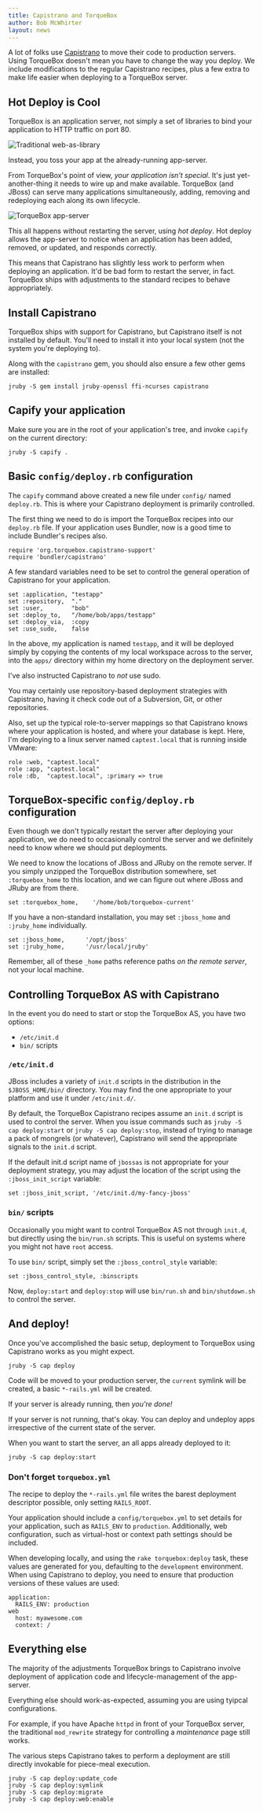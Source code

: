 ```yaml
---
title: Capistrano and TorqueBox
author: Bob McWhirter
layout: news
---
```


[capistrano]: https://github.com/capistrano/capistrano/wiki
[jbossas]:    http://jboss.org/jbossas

A lot of folks use [Capistrano][capistrano] to move their code to
production servers.  Using TorqueBox doesn't mean you have to 
change the way you deploy.  We include modifications to the regular 
Capistrano recipes, plus a few extra to make life easier when
deploying to a TorqueBox server.

## Hot Deploy is Cool

TorqueBox is an application server, not simply a set of libraries
to bind your application to HTTP traffic on port 80.

[web-as-library]: http://torquebox.org/documentation/1.0.0.Beta23/images/differences-traditional.png
[app-server]:     http://torquebox.org/documentation/1.0.0.Beta23/images/differences-torquebox.png

![Traditional web-as-library][web-as-library]

Instead, you toss your app at the already-running app-server.  

From TorqueBox's point of view, *your application isn't special*.
It's just yet-another-thing it needs to wire up and make available.
TorqueBox (and JBoss) can serve many applications simultaneously,
adding, removing and redeploying each along its own lifecycle.

![TorqueBox app-server][app-server]

This all happens without restarting the server, using *hot deploy*.
Hot deploy allows the app-server to notice when an application has
been added, removed, or updated, and responds correctly.

This means that Capistrano has slightly less work to perform
when deploying an application.  It'd be bad form to restart
the server, in fact.  TorqueBox ships with adjustments to the
standard recipes to behave appropriately.

## Install Capistrano

TorqueBox ships with support for Capistrano, but Capistrano itself is 
not installed by default.  You'll need to install it into your local 
system (not the system you're deploying to).

Along with the `capistrano` gem, you should also ensure a few other
gems are installed:

    jruby -S gem install jruby-openssl ffi-ncurses capistrano

## Capify your application

Make sure you are in the root of your application's tree, and invoke
`capify` on the current directory:

    jruby -S capify .

## Basic `config/deploy.rb` configuration

The `capify` command above created a new file under `config/` 
named `deploy.rb`.  This is where your Capistrano deployment
is primarily controlled.  

The first thing we need to do is import the TorqueBox recipes
into our `deploy.rb` file.  If your application uses Bundler, 
now is a good time to include Bundler's recipes also.

    require 'org.torquebox.capistrano-support'
    require 'bundler/capistrano'

A few standard variables need to be set to control the general
operation of Capistrano for your application.

    set :application, "testapp"
    set :repository,  "."
    set :user,        "bob"
    set :deploy_to,   "/home/bob/apps/testapp"
    set :deploy_via,  :copy
    set :use_sudo,    false

In the above, my application is named `testapp`, and it will
be deployed simply by copying the contents of my local workspace
across to the server, into the `apps/` directory within my home directory
on the deployment server.  

I've also instructed Capistrano to *not* use sudo. 

You may certainly use repository-based deployment strategies
with Capistrano, having it check code out of a Subversion, Git,
or other repositories.

Also, set up the typical role-to-server mappings so that Capistrano
knows where your application is hosted, and where your database is
kept.  Here, I'm deploying to a linux server named `captest.local`
that is running inside VMware:

    role :web, "captest.local"                          
    role :app, "captest.local"                         
    role :db,  "captest.local", :primary => true

## TorqueBox-specific `config/deploy.rb` configuration

Even though we don't typically restart the server after deploying
your application, we do need to occasionally control the server
and we definitely need to know where we should put deployments.

We need to know the locations of JBoss and JRuby on the remote server. 
If you simply unzipped the TorqueBox distribution somewhere, set
`:torquebox_home` to this location, and we can figure out where
JBoss and JRuby are from there.

    set :torquebox_home,    '/home/bob/torquebox-current'

If you have a non-standard installation, you may set `:jboss_home`
and `:jruby_home` individually.

    set :jboss_home,      '/opt/jboss'
    set :jruby_home,      '/usr/local/jruby'

Remember, all of these `_home` paths reference paths *on the remote 
server*, not your local machine.

## Controlling TorqueBox AS with Capistrano

In the event you do need to start or stop the TorqueBox AS, you have
two options:

* `/etc/init.d` 
* `bin/` scripts

### `/etc/init.d`

JBoss includes a variety of `init.d` scripts in the distribution
in the `$JBOSS_HOME/bin/` directory.  You may find the one
appropriate to your platform and use it under `/etc/init.d/`.

By default, the TorqueBox Capistrano recipes assume an `init.d`
script is used to control the server.  When you issue commands
such as `jruby -S cap deploy:start` or `jruby -S cap deploy:stop`,
instead of trying to manage a pack of mongrels (or whatever),
Capistrano will send the appropriate signals to the `init.d`
script.

If the default init.d script name of `jbossas` is not appropriate
for your deployment strategy, you may adjust the location of the
script using the `:jboss_init_script` variable:

    set :jboss_init_script, '/etc/init.d/my-fancy-jboss'

### `bin/` scripts

Occasionally you might want to control TorqueBox AS not through
`init.d`, but directly using the `bin/run.sh` scripts.  This is
useful on systems where you might not have `root` access.

To use `bin/` script, simply set the `:jboss_control_style` variable:

    set :jboss_control_style, :binscripts

Now, `deploy:start` and `deploy:stop` will use `bin/run.sh` and
`bin/shutdown.sh` to control the server.

## And deploy!

Once you've accomplished the basic setup, deployment to TorqueBox
using Capistrano works as you might expect.

    jruby -S cap deploy

Code will be moved to your production server, the `current` symlink
will be created, a basic `*-rails.yml` will be created.

If your server is already running, then *you're done!*

If your server is not running, that's okay.  You can deploy and
undeploy apps irrespective of the current state of the server.

When you want to start the server, an all apps already deployed
to it:

    jruby -S cap deploy:start

### Don't forget `torquebox.yml`

The recipe to deploy the `*-rails.yml` file writes the barest 
deployment descriptor possible, only setting `RAILS_ROOT`.

Your application should include a `config/torquebox.yml` to
set details for your application, such as `RAILS_ENV` to `production`.
Additionally, web configuration, such as virtual-host or 
context path settings should be included.

When developing locally, and using the `rake torquebox:deploy`
task, these values are generated for you, defaulting to the 
`development` environment.  When using Capistrano to deploy,
you need to ensure that production versions of these values
are used:

    application:
      RAILS_ENV: production
    web
      host: myawesome.com
      context: /

## Everything else

The majority of the adjustments TorqueBox brings to Capistrano
involve deployment of application code and lifecycle-management
of the app-server.

Everything else should work-as-expected, assuming you are using
tyipcal configurations. 

For example, if you have Apache `httpd` in front of your TorqueBox
server, the traditional `mod_rewrite` strategy for controlling
a *maintenance* page still works.

The various steps Capistrano takes to perform a deployment are
still directly invokable for piece-meal execution.

    jruby -S cap deploy:update_code
    jruby -S cap deploy:symlink
    jruby -S cap deploy:migrate
    jruby -S cap deploy:web:enable


